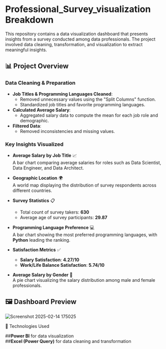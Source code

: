 # Professional_Survey_visualization Breakdown


This repository contains a data visualization dashboard that presents insights from a survey conducted among data professionals. The project involved data cleaning, transformation, and visualization to extract meaningful insights.

## 📊 Project Overview

### Data Cleaning & Preparation
- **Job Titles & Programming Languages Cleaned**:  
  - Removed unnecessary values using the "Split Columns" function.  
  - Standardized job titles and favorite programming languages.  
- **Calculated Average Salary**:  
  - Aggregated salary data to compute the mean for each job role and demographic.  
- **Filtered Data**:  
  - Removed inconsistencies and missing values.

### Key Insights Visualized
- **Average Salary by Job Title** 📈  
  A bar chart comparing average salaries for roles such as Data Scientist, Data Engineer, and Data Architect.

- **Geographic Location** 🌍  
  A world map displaying the distribution of survey respondents across different countries.

- **Survey Statistics** 📋  
  - Total count of survey takers: **630**  
  - Average age of survey participants: **29.87**  

- **Programming Language Preference** 💻  
  A bar chart showing the most preferred programming languages, with **Python** leading the ranking.

- **Satisfaction Metrics** ✅  
  - **Salary Satisfaction**: **4.27/10**  
  - **Work/Life Balance Satisfaction**: **5.74/10**  

- **Average Salary by Gender** 🚻  
  A pie chart visualizing the salary distribution among male and female professionals.

## 🖼️ Dashboard Preview

![Screenshot 2025-02-14 175025](https://github.com/user-attachments/assets/5349931d-c22a-4840-b973-57d7ac0e2d0d)

 🔧 Technologies Used

##**Power BI** for data visualization  
##**Excel (Power Query)** for data cleaning and transformation  


